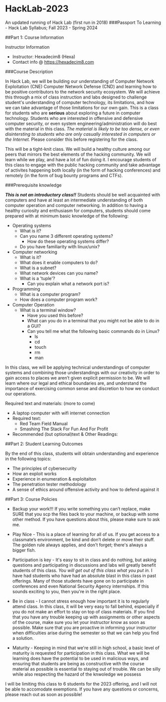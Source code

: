 # HackLab-2023
An updated running of Hack Lab (first run in 2018)
###Passport To Learning - Hack Lab Syllabus; Fall 2023 - Spring 2024

##Part 1: Course Information

Instructor Information
* Instructor: Hexadecim8 (Hexa)
* Contact info @ https://hexadecim8.com

###Course Description

In Hack Lab, we will be building our understanding of Computer Network Exploitation (CNE) Computer Network Defense (CND) and learning how to be positive contributors to the network security ecosystem. We will achieve this through a mix of class instruction and labs designed to challenge student's understanding of computer technology, its limitations, and how we can take
advantage of those limitations for our own gain. This is a class for students who are **serious** about exploring a future in computer technology. Students who are interested in offensive
and defensive computer security, or even system engineering/administration will do best with the material in this class. _The material is likely to be too dense, or even disintersting to
students who are only casually interested in computers or the Internet._ Please consider this before registering for the class. 

This will be a tight-knit class. We will build a healthy culture among our peers that mirrors the best elements of the hacking community. We will learn while we play, and have a lot of fun doing it. I encourage students of this class to engage with the public hacking community and take advantage of activites happening both locally (in the form of hacking conferences) and remotely (in the form of bug bounty programs and CTFs). 


###Prerequisite knowledge

***This is not an introductory class!!*** Students should be well acquainted with computers and have at least an intermediate understanding of both computer operation and computer networking.
In addition to having a healthy curiosity and enthusiasm for computers, students should come prepared with at minimum basic knowledge of the following:
* Operating systems
   * What is it?
   * Can you name 3 different operating systems?
      * How do these operating systems differ?
   * Do you have familiarity with linux/unix?
* Computer networking
   * What is it?
   * What does it enable computers to do?
   * What is a subnet?
   * What network devices can you name?
   * What is a 'tuple'?
      * Can you explain what a network port is?
* Programming
   * What is a computer program?
   * How does a computer program work?
* Computer Operation
   * What is a terminal window?
      * Have you used this before?
      * What can you do in a terminal that you might not be able to do in a GUI?
      * Can you tell me what the following basic commands do in Linux?
         * ls
         * cd
         * touch
         * rm
         * man

In this class, we will be applying technical understandings of computer systems and combining those understandings with our creativity in order to gain access to places we aren’t given explicit permission to be. We will learn where our legal and ethical boundaries are, and understand the importance of exercising common sense and discretion to how we conduct our operations.

Required text and materials: (more to come)
* A laptop computer with wifi internet connection
* Required text:
   * Red Team Field Manual
   * Smashing The Stack For Fun And For Profit
* Recommended (but optional)text & Other Readings:


##Part 2: Student Learning Outcomes

By the end of this class, students will obtain understanding and experience in the following topics:
* The principles of cybersecurity
* How an exploit works
* Experience in enumeration & exploitaiton
* The penetration tester methodology
* A sense of ethics around offensive activity and how to defend against it

##Part 3: Course Policies

* Backup your work!!! If you write something you can’t replace, make SURE that you scp the files back to your machine, or backup with some other method. If you have questions about this, please make sure to ask me.

* Play Nice - This is a place of learning for all of us. If you get access to a classmate’s environment, be kind and don’t delete or move their stuff. The golden rule always applies, and don't forget; there's always a bigger fish.

* Participation is key - It's easy to sit in class and do nothing, but asking questions and participating in discussions and labs will greatly benefit students of this class. _You will get out of this class what you put in._ I have had students who have had an absolute blast in this class in past offerings. Many of those students have gone on to participate in conferences and even National Security Agency internships. If this sounds exciting to you, then you're in the right place.

* Be in class - I cannot stress enough how important it is to regularly attend class. In this class, it will be very easy to fall behind, especially if you do not make an effort to stay on top
of class materials. If you find that you have any trouble keeping up with assignments or other aspects of the course, make sure you let your instructor know as soon as possible. Make sure that you are proactive in informing your instructor when difficulties arise during the semester so that we can help you find a solution.

* Maturity - Keeping in mind that we're still in high school, a basic level of maturity is requested for participation in this class. What we will be learning does have the potential to be used in malicious ways, and ensuring that students are being as constructive with the course material as possible is essential to staying out of trouble. We can be silly while also respecting the hazard of the knwoledge we possess 

I will be limiting this class to 6 students for the 2023 offering, and I will not be able to accomodate exemptions. If you have any questions or concerns, please reach out as soon as possible!
